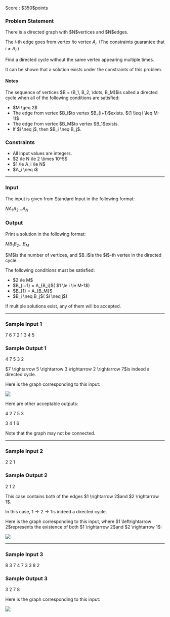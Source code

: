 
<div>

<span>

<span>

<p>
Score : $350$points
</p>

<div>

<section>

### **Problem Statement**

<p>
There is a directed graph with $N$vertices and $N$edges.

The $i$-th edge goes from vertex $i$to vertex $A_i$. (The constraints guarantee that $i \neq A_i$.)

Find a directed cycle without the same vertex appearing multiple times.

It can be shown that a solution exists under the constraints of this problem.
</p>

#### **Notes**

<p>
The sequence of vertices $B = (B_1, B_2, \dots, B_M)$is called a directed cycle when all of the following conditions are satisfied:
</p>

<ul>

<li>
$M \geq 2$
</li>

<li>
The edge from vertex $B_i$to vertex $B_{i+1}$exists. $(1 \leq i \leq M-1)$
</li>

<li>
The edge from vertex $B_M$to vertex $B_1$exists.
</li>

<li>
If $i \neq j$, then $B_i \neq B_j$.
</li>

</ul>

</section>

</div>

<div>

<section>

### **Constraints**

<ul>

<li>
All input values are integers.
</li>

<li>
$2 \le N \le 2 \times 10^5$
</li>

<li>
$1 \le A_i \le N$
</li>

<li>
$A_i \neq i$
</li>

</ul>

</section>

</div>

---

<div>

<div>

<section>

### **Input**

<p>
The input is given from Standard Input in the following format:
</p>

<div>

$N$$A_1$$A_2$$\dots$$A_N$
</div>

</section>

</div>

<div>

<section>

### **Output**

<p>
Print a solution in the following format:
</p>

<div>

$M$$B_1$$B_2$$\dots$$B_M$
</div>

<p>
$M$is the number of vertices, and $B_i$is the $i$-th vertex in the directed cycle.

The following conditions must be satisfied:
</p>

<ul>

<li>
$2 \le M$
</li>

<li>
$B_{i+1} = A_{B_i}$( $1 \le i \le M-1$)
</li>

<li>
$B_{1} = A_{B_M}$
</li>

<li>
$B_i \neq B_j$( $i \neq j$)
</li>

</ul>

<p>
If multiple solutions exist, any of them will be accepted.
</p>

</section>

</div>

</div>

---

<div>

<section>

### **Sample Input 1**

<div>

7
6 7 2 1 3 4 5

</div>

</section>

</div>

<div>

<section>

### **Sample Output 1**

<div>

4
7 5 3 2

</div>

<p>
$7 \rightarrow 5 \rightarrow 3 \rightarrow 2 \rightarrow 7$is indeed a directed cycle.
</p>

<p>
Here is the graph corresponding to this input:
</p>

<p>

<img src="https://img.atcoder.jp/abc311/0ab396c54e276edb27de02ad3b20cf7f.png">

</img>

</p>

<p>
Here are other acceptable outputs:
</p>

<div>

4
2 7 5 3

</div>

<div>

3
4 1 6

</div>

<p>
Note that the graph may not be connected.
</p>

</section>

</div>

---

<div>

<section>

### **Sample Input 2**

<div>

2
2 1

</div>

</section>

</div>

<div>

<section>

### **Sample Output 2**

<div>

2
1 2

</div>

<p>
This case contains both of the edges $1 \rightarrow 2$and $2 \rightarrow 1$.

In this case, $1 \rightarrow 2 \rightarrow 1$is indeed a directed cycle.
</p>

<p>
Here is the graph corresponding to this input, where $1 \leftrightarrow 2$represents the existence of both $1 \rightarrow 2$and $2 \rightarrow 1$:
</p>

<p>

<img src="https://img.atcoder.jp/abc311/97e8121c1e36bbcefae0b68e1b8fbfd2.png">

</img>

</p>

</section>

</div>

---

<div>

<section>

### **Sample Input 3**

<div>

8
3 7 4 7 3 3 8 2

</div>

</section>

</div>

<div>

<section>

### **Sample Output 3**

<div>

3
2 7 8

</div>

<p>
Here is the graph corresponding to this input:
</p>

<p>

<img src="https://img.atcoder.jp/abc311/c31a7153e0ca36e8c0e1dd4c7bfe5329.png">

</img>

</p>

</section>

</div>

</span>

</span>

</div>
